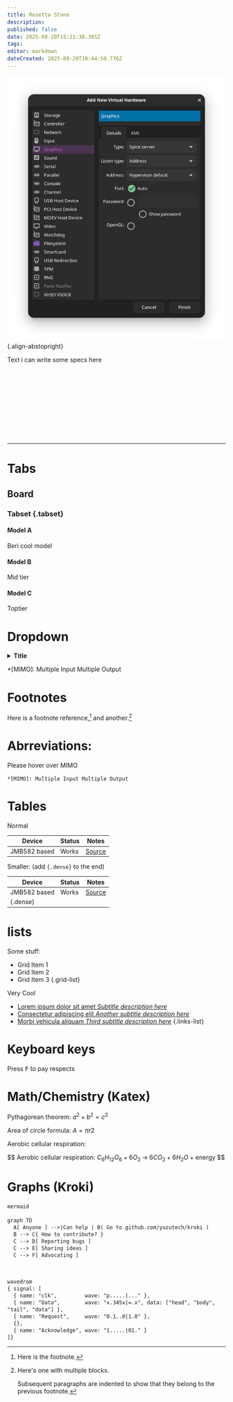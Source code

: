```yaml
---
title: Rosetta Stone
description:
published: false
date: 2025-09-20T15:21:38.301Z
tags:
editor: markdown
dateCreated: 2025-09-20T10:44:50.776Z
---
```


![graphics.png](/vms/graphics.png){.align-abstopright}

Text i can write some specs here <br> <br> <br> <br> <br> <br> <br> <br> <br> <br> <br>

---

# Tabs

## Board

### Tabset {.tabset}

#### Model A

Beri cool model

#### Model B

Mid tier

#### Model C

Toptier

# Dropdown

<details><summary><b>Title</b></summary>

Text

- Bullet
- Points

</details>

\*[MIMO]: Multiple Input Multiple Output

# Footnotes

Here is a footnote reference,[^1] and another.[^longnote]

# Abrreviations:

Please hover over MIMO

```
*[MIMO]: Multiple Input Multiple Output
```

# Tables

Normal

| Device       | Status | Notes                                                     |
| ------------ | ------ | --------------------------------------------------------- |
| JMB582 based | Works  | [Source](https://github.com/System64fumo/linux/issues/14) |

Smaller: (add `{.dense}` to the end)

| Device                   | Status | Notes                                                     |
| ------------------------ | ------ | --------------------------------------------------------- |
| JMB582 based             | Works  | [Source](https://github.com/System64fumo/linux/issues/14) |
| {.dense} |        |                                                           |

# lists

Some stuff:

- Grid Item 1
- Grid Item 2
- Grid Item 3
  {.grid-list}

Very Cool

- [Lorem ipsum dolor sit amet _Subtitle description here_](https://www.google.com)
- [Consectetur adipiscing elit _Another subtitle description here_](https://www.google.com)
- [Morbi vehicula aliquam _Third subtitle description here_](https://www.google.com)
  {.links-list}

# Keyboard keys

Press <kbd>F</kbd> to pay respects

# Math/Chemistry (Katex)

Pythagorean theorem:
$a^2 + b^2 = c^2$

Area of circle formula:
$A=πr2$

Aerobic cellular respiration:

$$
Aerobic cellular respiration:
$C_6H_{12}O_6 + 6 O_2 \;\rightarrow\; 6 CO_2 + 6 H_2O + \text{energy}$
$$

# Graphs (Kroki)

```kroki
mermaid

graph TD
  A[ Anyone ] -->|Can help | B( Go to github.com/yuzutech/kroki )
  B --> C{ How to contribute? }
  C --> D[ Reporting bugs ]
  C --> E[ Sharing ideas ]
  C --> F[ Advocating ]
```

<br>

```kroki
wavedrom
{ signal: [
  { name: "clk",         wave: "p.....|..." },
  { name: "Data",        wave: "x.345x|=.x", data: ["head", "body", "tail", "data"] },
  { name: "Request",     wave: "0.1..0|1.0" },
  {},
  { name: "Acknowledge", wave: "1.....|01." }
]}
```

[^1]: Here is the footnote.

[^longnote]: Here's one with multiple blocks.

    Subsequent paragraphs are indented to show that they
    belong to the previous footnote.